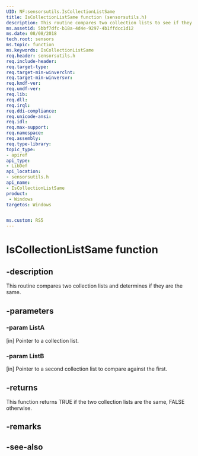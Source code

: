 ```yaml
---
UID: NF:sensorsutils.IsCollectionListSame
title: IsCollectionListSame function (sensorsutils.h)
description: This routine compares two collection lists to see if they are the same.
ms.assetid: 5bbf7dfc-b18a-4d4e-9297-4b1ffdcc1d12
ms.date: 08/08/2018
tech.root: sensors
ms.topic: function
ms.keywords: IsCollectionListSame
req.header: sensorsutils.h
req.include-header:
req.target-type:
req.target-min-winverclnt:
req.target-min-winversvr:
req.kmdf-ver:
req.umdf-ver:
req.lib:
req.dll:
req.irql: 
req.ddi-compliance:
req.unicode-ansi:
req.idl:
req.max-support:
req.namespace:
req.assembly:
req.type-library: 
topic_type: 
- apiref
api_type: 
- LibDef
api_location: 
- sensorsutils.h
api_name: 
- IsCollectionListSame
product:
 - Windows
targetos: Windows


ms.custom: RS5
---
```


# IsCollectionListSame function


## -description

This routine compares two collection lists and determines if they are the same.


## -parameters

### -param ListA

[in] Pointer to a collection list.

### -param ListB

[in] Pointer to a second collection list to compare against the first.

## -returns

This function returns TRUE if the two collection lists are the same, FALSE otherwise.

## -remarks

## -see-also

